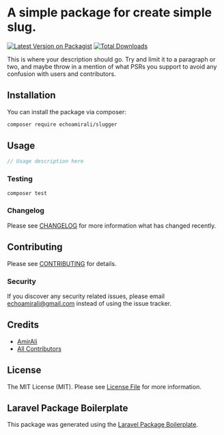 # A simple package for create simple slug.

[![Latest Version on Packagist](https://img.shields.io/packagist/v/echoamirali/slugger.svg?style=flat-square)](https://packagist.org/packages/echoamirali/slugger)
[![Total Downloads](https://img.shields.io/packagist/dt/echoamirali/slugger.svg?style=flat-square)](https://packagist.org/packages/echoamirali/slugger)

This is where your description should go. Try and limit it to a paragraph or two, and maybe throw in a mention of what PSRs you support to avoid any confusion with users and contributors.

## Installation

You can install the package via composer:

```bash
composer require echoamirali/slugger
```

## Usage

```php
// Usage description here
```

### Testing

```bash
composer test
```

### Changelog

Please see [CHANGELOG](CHANGELOG.md) for more information what has changed recently.

## Contributing

Please see [CONTRIBUTING](CONTRIBUTING.md) for details.

### Security

If you discover any security related issues, please email echoamirali@gmail.com instead of using the issue tracker.

## Credits

-   [AmirAli](https://github.com/echoamirali)
-   [All Contributors](../../contributors)

## License

The MIT License (MIT). Please see [License File](LICENSE.md) for more information.

## Laravel Package Boilerplate

This package was generated using the [Laravel Package Boilerplate](https://laravelpackageboilerplate.com).
